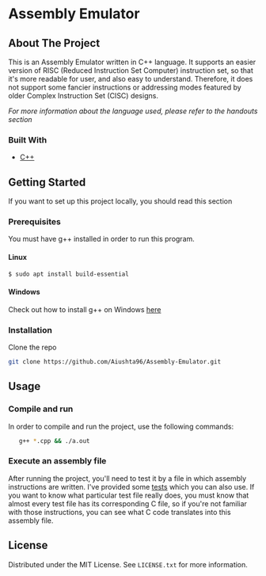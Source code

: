 <div id="top"></div>

# Assembly Emulator

## About The Project
This is an Assembly Emulator written in C++ language. It supports an easier version of RISC (Reduced Instruction Set Computer) instruction set, so that it's more readable for user, and also easy to understand. Therefore, it does not support some fancier instructions or addressing modes featured by older Complex Instruction Set (CISC) designs. 

_For more information about the language used, please refer to the handouts section_

### Built With
* [C++](https://www.cplusplus.com/)

## Getting Started

If you want to set up this project locally, you should read this section

### Prerequisites
You must have g++ installed in order to run this program.
  #### Linux
  ```sh
  $ sudo apt install build-essential
  ```
  #### Windows
  Check out how to install g++ on Windows [here](https://www3.cs.stonybrook.edu/~alee/g++/g++.html)

### Installation

Clone the repo
   ```sh
   git clone https://github.com/Aiushta96/Assembly-Emulator.git
   ```

## Usage

### Compile and run
In order to compile and run the project, use the following commands:

```sh
   g++ *.cpp && ./a.out
```

### Execute an assembly file
After running the project, you'll need to test it by a file in which assembly instructions are written. I've provided some [tests](https://github.com/Aiushta96/Assembly-Emulator/tree/main/Tests) which you can also use. If you want to know what particular test file really does, you must know that almost every test file has its corresponding C file, so if you're not familiar with those instructions, you can see what C code translates into this assembly file.

## License

Distributed under the MIT License. See `LICENSE.txt` for more information.
